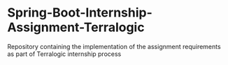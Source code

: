# Spring-Boot-Internship-Assignment-Terralogic
Repository containing the implementation of the assignment requirements as part of Terralogic internship process
